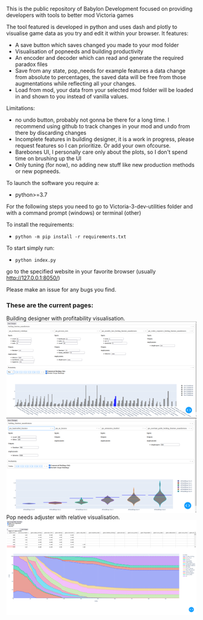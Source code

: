 This is the public repository of Babylon Development focused on providing developers with tools to better mod Victoria games

The tool featured is developed in python and uses dash and plotly to visualise game data as you try and edit it within your browser. It features:
- A save button which saves changed you made to your mod folder
- Visualisation of popneeds and building productivity
- An encoder and decoder which can read and generate the required paradox files
- Save from any state, pop_needs for example features a data change from absolute to percentages, the saved data will be free from those augmentations while reflecting all your changes.
- Load from mod, your data from your selected mod folder will be loaded in and shown to you instead of vanilla values.
  
Limitations:
- no undo button, probably not gonna be there for a long time. I recommend using github to track changes in your mod and undo from there by discarding changes
- Incomplete features in building designer, it is a work in progress, please request features so I can prioritize. Or add your own ofcourse.
- Barebones UI, I personally care only about the plots, so I don't spend time on brushing up the UI
- Only tuning (for now), no adding new stuff like new production methods or new popneeds.


To launch the software you require a:
 - python>=3.7

For the following steps you need to go to Victoria-3-dev-utilities folder and with a command prompt (windows) or terminal (other)

To install the requirements:
 - `python -m pip install -r requirements.txt`

To start simply run:
 - `python index.py`

go to the specified website in your favorite browser (usually http://127.0.0.1:8050/)

Please make an issue for any bugs you find.

### These are the current pages:
Building designer with profitability visualisation.
![Building Designer bar visualisation](.demo_materials/building_designer_bar.png)
![Building Designer violin visualisation](.demo_materials/building_designer_violin.png)
Pop needs adjuster with relative visualisation.
![Pop buy packages visualisation](.demo_materials/pop_buy_packages_percentage.png)
